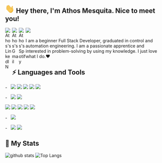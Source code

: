 ## <img src="https://raw.githubusercontent.com/ABSphreak/ABSphreak/master/gifs/Hi.gif" width="30px"> Hey there, I'm Athos Mesquita. Nice to meet you!

<a href="https://www.linkedin.com/in/athosmesquita/">
  <img align="left" alt="Athos's LinkedIN" width="22px" src="https://raw.githubusercontent.com/peterthehan/peterthehan/master/assets/linkedin.svg" />
</a>
<a href="mailto:athos.gpm@gmail.com?">
  <img align="left" alt="Athos's Gmail" width="22px" src="https://www.vectorlogo.zone/logos/gmail/gmail-icon.svg" />
</a>
<a href="https://open.spotify.com/playlist/5FoON8GDk6Zu8Zqq2ZvCxr?si=8a892f6ed0a64afe">
  <img align="left" alt="Athos's Spotify" width="22px" src="https://raw.githubusercontent.com/peterthehan/peterthehan/master/assets/spotify.svg" />
</a>

![](https://visitor-badge.glitch.me/badge?page_id=athosgpm.athosgpm)

I am a beginner Full Stack Developer, graduated in control and automation engineering. I am a passionate apprentice and interested in problem-solving by using my knowledge. I just love what I do.❤️

## ⚡ Languages and Tools

<p align="left">
  - &nbsp;
    <img src="https://img.shields.io/badge/HTML5-E34F26?style=for-the-badge&logo=html5&logoColor=white">
    <img src="https://img.shields.io/badge/CSS-239120?&style=for-the-badge&logo=css3&logoColor=white">
    <img src="https://img.shields.io/badge/JavaScript-F7DF1E?style=for-the-badge&logo=javascript&logoColor=black">
    <img src="https://img.shields.io/badge/Angular-DD0031?style=for-the-badge&logo=angular&logoColor=white">
    <img src="https://img.shields.io/badge/Bootstrap-563D7C?style=for-the-badge&logo=bootstrap&logoColor=white">
</p>
<p align="left">
- &nbsp;
   <img src="https://img.shields.io/badge/Java-ED8B00?style=for-the-badge&logo=java&logoColor=white">
   <img src="https://img.shields.io/badge/Spring-6DB33F?style=for-the-badge&logo=spring&logoColor=white">
</p>

  <img src="https://img.shields.io/badge/MongoDB-4EA94B?style=for-the-badge&logo=mongodb&logoColor=white">
  <img src="https://img.shields.io/badge/MySQL-00000F?style=for-the-badge&logo=mysql&logoColor=white">

  <img src="https://img.shields.io/badge/Docker-2CA5E0?style=for-the-badge&logo=docker&logoColor=white">
  <img src="https://img.shields.io/badge/Git-F05032?style=for-the-badge&logo=git&logoColor=white">
  <img src="https://img.shields.io/badge/GitHub-100000?style=for-the-badge&logo=github&logoColor=white">

<p align="left">
- &nbsp;
  <img src="https://img.shields.io/badge/Visual_Studio_Code-0078D4?style=for-the-badge&logo=visual%20studio%20code&logoColor=white">
</p>
<p align="left">
- &nbsp;
  <img src="https://camo.githubusercontent.com/3d6f74e1de262be37d5386c804b49342f5bbc4e2c10718ea40fd8eae0e80dca8/68747470733a2f2f696d672e736869656c64732e696f2f62616467652f61646f6265253230696c6c7573747261746f722532302d2532334646394130302e7376673f267374796c653d666f722d7468652d6261646765266c6f676f3d61646f6265253230696c6c7573747261746f72266c6f676f436f6c6f723d7768697465">
  <img src="https://camo.githubusercontent.com/8abb0f6e6797117e6a2f42c00a2d666f2d9746aa5a11451e8f18f26f6bd99166/68747470733a2f2f696d672e736869656c64732e696f2f62616467652f61646f626525323070686f746f73686f702532302d2532333331413846462e7376673f267374796c653d666f722d7468652d6261646765266c6f676f3d61646f626525323070686f746f73686f70266c6f676f436f6c6f723d7768697465">
</p>

## 🚀 My Stats

![github stats](https://github-readme-stats.vercel.app/api?username=athosgpm&show_icons=true&title_color=ffc857&icon_color=8ac926&text_color=daf7dc&bg_color=151515&hide=["stars"])
![Top Langs](https://github-readme-stats.vercel.app/api/top-langs/?username=athosgpm&layout=compact&title_color=ffc857&text_color=daf7dc&bg_color=151515)
